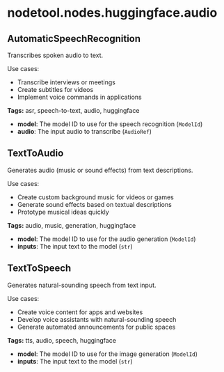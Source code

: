 # nodetool.nodes.huggingface.audio

## AutomaticSpeechRecognition

Transcribes spoken audio to text.

Use cases:
- Transcribe interviews or meetings
- Create subtitles for videos
- Implement voice commands in applications

**Tags:** asr, speech-to-text, audio, huggingface

- **model**: The model ID to use for the speech recognition (`ModelId`)
- **audio**: The input audio to transcribe (`AudioRef`)

## TextToAudio

Generates audio (music or sound effects) from text descriptions.

Use cases:
- Create custom background music for videos or games
- Generate sound effects based on textual descriptions
- Prototype musical ideas quickly

**Tags:** audio, music, generation, huggingface

- **model**: The model ID to use for the audio generation (`ModelId`)
- **inputs**: The input text to the model (`str`)

## TextToSpeech

Generates natural-sounding speech from text input.

Use cases:
- Create voice content for apps and websites
- Develop voice assistants with natural-sounding speech
- Generate automated announcements for public spaces

**Tags:** tts, audio, speech, huggingface

- **model**: The model ID to use for the image generation (`ModelId`)
- **inputs**: The input text to the model (`str`)

